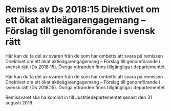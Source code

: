 # Remiss av Ds 2018:15 Direktivet om ett ökat aktieägarengagemang – Förslag till genomförande i svensk rätt

Här kan du ta del av svaren från de som har ombetts att svara på remissen Direktivet om ett ökat aktieägarengagemang – Förslag till genomförande i svensk rätt (Ds 2018:15). Övriga yttranden finns tillgängliga i departementet.

Här kan du ta del av svaren från de som har ombetts att svara på remissen Direktivet om ett ökat aktieägarengagemang – Förslag till genomförande i svensk rätt (Ds 2018:15). Övriga yttranden finns tillgängliga i departementet.

Remissvaret ska ha kommit in till Justitiedepartementet senast den 31 augusti 2018.
